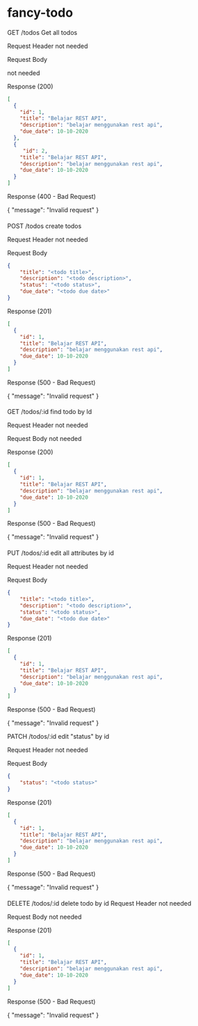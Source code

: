# fancy-todo

####
GET /todos
Get all todos

Request Header
not needed

Request Body

not needed

Response (200)

```json
[
  {
    "id": 1,
    "title": "Belajar REST API",
    "description": "belajar menggunakan rest api",
    "due_date": 10-10-2020 
  },
  {
     "id": 2,
    "title": "Belajar REST API",
    "description": "belajar menggunakan rest api",
    "due_date": 10-10-2020 
  }
]
```
Response (400 - Bad Request)

{
  "message": "Invalid request"
}

####
POST /todos
create todos

Request Header
not needed

Request Body
```json
{
    "title": "<todo title>",
    "description": "<todo description>",
    "status": "<todo status>",
    "due_date": "<todo due date>"
}
```

Response (201)

```json
[
  {
    "id": 1,
    "title": "Belajar REST API",
    "description": "belajar menggunakan rest api",
    "due_date": 10-10-2020 
  }
]
```
Response (500 - Bad Request)

{
  "message": "Invalid request"
}

####
GET /todos/:id
find todo by Id

Request Header
not needed

Request Body
not needed


Response (200)

```json
[
  {
    "id": 1,
    "title": "Belajar REST API",
    "description": "belajar menggunakan rest api",
    "due_date": 10-10-2020 
  }
]
```
Response (500 - Bad Request)

{
  "message": "Invalid request"
}

####
PUT /todos/:id
edit all attributes by id

Request Header
not needed

Request Body
```json
{
    "title": "<todo title>",
    "description": "<todo description>",
    "status": "<todo status>",
    "due_date": "<todo due date>"
}
```


Response (201)

```json
[
  {
    "id": 1,
    "title": "Belajar REST API",
    "description": "belajar menggunakan rest api",
    "due_date": 10-10-2020 
  }
]
```
Response (500 - Bad Request)

{
  "message": "Invalid request"
}

PATCH /todos/:id
edit "status" by id

Request Header
not needed

Request Body
```json
{
    "status": "<todo status>"
}
```


Response (201)

```json
[
  {
    "id": 1,
    "title": "Belajar REST API",
    "description": "belajar menggunakan rest api",
    "due_date": 10-10-2020 
  }
]
```
Response (500 - Bad Request)

{
  "message": "Invalid request"
}

####
DELETE /todos/:id
delete todo by id
Request Header
not needed

Request Body
not needed


Response (201)

```json
[
  {
    "id": 1,
    "title": "Belajar REST API",
    "description": "belajar menggunakan rest api",
    "due_date": 10-10-2020 
  }
]
```
Response (500 - Bad Request)

{
  "message": "Invalid request"
}

